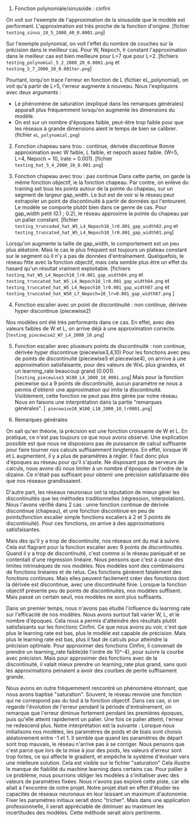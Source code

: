 1. Fonction polynomiale/sinusoïde : cinfini

  On voit sur l'exemple de l'approximation de la sinusoïde que le modèle est performant. L'approximation est très proche de la fonction d'origine. [fichier `testing_sinus_10_5_2000_40_0.0001.png`]

  Sur l'exemple polynomial, on voit l'effet du nombre de couches sur la précision dans le meilleur cas.
  Pour W, Nepoch, lr constant l'approximation dans le meilleur cas est bien meilleure pour L=7 que pour L=2.
  [fichiers `testing_polynomial_5_2_2000_20_0.0001.png` et `testing_5_7_2000_20_0.001ter.png`]

  Pourtant, lorqu'on trace l'erreur en fonction de L (fichier eL_polynomial), on voit qu'à partir de L=5, l'erreur augmente à nouveau.
  Nous l'expliquons avec deux arguments :
  - Le phénomène de saturation (expliqué dans les remarques générales) apparaît plus fréquemment lorsqu'on augmente les dimensions du modèle.
  - On est sur un nombre d'époques faible, peut-être trop faible pour que les réseaux à grande dimensions aient le temps de bien se calibrer.
  (fichier `eL_polynomial.png`)

2. Fonction chapeau sans trou : continue, dérivée discontinue
Bonne approximation avec W faible, L faible, et nepoch assez faible. (W=5, L=4, Nepoch = 10, lrate = 0.001).
[fichier `testing_hat_5_4_2000_10_0.001.png`]

3. Fonction chapeau avec trou : pas continue
Dans cette partie, on garde la même fonction objectif, ie la fonction chapeau.
Par contre, on enlève du training set tous les points autour de la pointe du chapeau, sur un segment de largeur gap_width. Le but est de voir si le réseau peut extrapoler un point de discontinuité à partir de données qui l'entourent.
Le modèle se comporte plutôt bien dans ce genre de cas.
Pour gap_width petit (0.1 ; 0.2), le réseau approxime la pointe du chapeau par un palier constant. [fichier ` testing_truncaded_hat_W5_L4_Nepoch10_lr0.001_gap_width02.png` et `testing_truncated_hat_W5_L4_Nepoch10_lr0.001_gap_width01.png`]

Lorsqu'on augmente la taille de gap_width, le comportement est un peu plus aléatoire. Mais le cas le plus fréquent est toujours un plateau constant sur le segment où il n'y a pas de données d'entraînement. Quelquefois, le réseau fitte avec la fonction objectif, mais cela semble plus être un effet du hasard qu'un résultat vraiment exploitable.
[fichiers `testing_hat_W5_L4_Nepoch10_lr0.001_gap_width04.png` et `testing_truncated_hat_W5_L4_Nepoch10_lr0.001_gap_width04.png` et `testing_truncated_hat_W5_L4_Nepoch10_lr0.001_gap_width07.png` et `testing_truncated_hat_W50_L7_Nepoch=10_lr=0.001_gap_width07.png` ]


4. Fonction escalier avec un point de discontinuité : non continue, dérivée hyper discontinue (piecewise2)

Nos modèles ont été très performants dans ce cas.
En effet, avec des valeurs faibles de W et L, on arrive déjà à une approximation correcte.
[`testing_piecewise2_W7_L4_2000_10.png`]

5. Fonction escalier avec plusieurs points de discontinuité : non continue, dérivée hyper discontinue (piecewise3,4,10)
Pour les fonctions avec peu de points de discontinuité (piecewise3 et piecewise4), on arrrive à une approximation satisfaisante, pour des valeurs de WxL plus grandes, et un learning_rate beaucoup grand (0.001).
[`testing_piecewise3_W100_L4_2000_10_0001.png`]
Mais pour la fonction piecewise qui a 9 points de discontinuité, aucun paramètre ne nous a permis d'obtenir une approximation qui imite la discontinuité. Visiblement, cette fonction ne peut pas être gérée par notre réseau. Nous en faisons une interprétation dans la partie "remarques générales".
[` piecewise10_W100_L10_2000_10_lr0001.png`]


7. Remarques générales

On sait qu'en théorie, la précision est une fonction croissante de W et L.
En pratique, ce n'est pas toujours ce que nous avons observé.
Une explication possible est que nous ne disposions pas de puissance de calcul suffisante pour faire tourner nos calculs suffisamment longtemps.
En effet, lorsque W et L augmentent, il y a plus de paramètres à régler. Il faut donc plus d'époques au réseau pour qu'il s'ajuste.
Ne disposant pas de serveurs de calculs, nous avons dû nous limiter à un nombre d'époques de l'ordre de la dizaine. Ce n'était pas suffisant pour obtenir une précision satisfaisante dès que nos réseaux grandissaient.

D'autre part, les réseaux neuronaux ont la réputation de mieux gérer les discontinuités que les méthodes traditionnelles (régression, interpolation).
Nous l'avons vérifié dans 2 cas : unne fonction continue de dérivée discontinue (chapeau), et une fonction discontinue en peu de points(fonction escalier simple fonctions escaliers à 2 et 3 points de discontinuité).
Pour ces fonctions, on arrive à des approximations satisfaisantes.

Mais dès qu'il y a trop de discontinuité, nos réseaux ont du mal à suivre. Cela est flagrant pour la fonction escalier avec 9 points de discontinuités. Quand il y a trop de discontinuité, c'est comme si le réseau paniquait et se contentait d'une régression linéaire.
Nous pensons que c'est à cause des limites intrinsèques de nos modèles. Nos modèles sont des combinaisons de fonctions linéaires et de relus.
Ces fonctions génèrent fatalement des fonctions continues. Mais elles peuvent facilement créer des fonctions dont la dérivée est discontinue, avec une discontinuité finie. Lorsque la fonction objectif présente peu de points de discontinuités, nos modèles suffisent. Mais passé un certain seuil, nos modèles ne sont plus suffisants.

Dans un premier temps, nous n'avons pas étudié l'influence du learning rate sur l'efficacité de nos modèles. Nous avons surtout fait varier W, L, et le nombre d'époques.
Cela nous a permis d'atteindre des résultats plutôt satisfaisants sur les fonctionc Cinfini.
Ce que nous avons pu voir, c'est que plus le learning rate est bas, plus le modèle est capable de précision. Mais plus le learning rate est bas, plus il faut de calculs pour atteindre la précision optimale.
Pour approximer des fonctions Cinfini, il convenait de prendre un learning_rate faible(de l'ordre de 10^-4), pour suivre la courbe avec précision. Mais pour approximer des fonctions avec de la discontinuité, il valait mieux prendre un learning_rate plus grand, sans quoi les approximations peinaient a avoir des courbes de pente suffisament grande.

Nous avons en outre fréquemment rencontré un phénomène étonnant, que nous avons baptisé "saturation".
Souvent, le réseau renvoie une fonction qui ne correspond pas du tout à la fonction objectif.
Dans ces cas, si on regarde l'évolution de l'erreur pendant la période d'entraînement, on remarque que l'erreur diminue fortement pendant les premières époques, puis qu'elle atteint rapidement un palier.
Une fois ce palier atteint, l'erreur ne redescend plus. Notre interprétation est la suivante :
Lorsque nous initialisons nos modèles, les paramètres de poids et de biais sont choisis aléatoirement entre -1 et 1. Il semble que quand les paramètres de départ sont trop mauvais, le réseau n'arrive pas à se corriger.
Nous pensons que c'est parce que lors de la mise à jour des poids, les valeurs d'erreur sont trop fortes, ce qui affecte le gradient, et empêche le système d'évoluer vers une mielleure solution.
Cela est visible sur le fichier "saturation"
Cela illustre le manque de fiabilité du machine learning dans certains cas.
Pour pallier à ce problème, nous pourrions obliger les modèles à s'initialiser avec des valeurs de paramètres fixées. Nous n'avons pas exploré cette piste, car elle allait à l'encontre de notre projet.
Notre projet était en effet d'étudier les capacités de réseaux neuronaux en leur laissant un maximum d'autonomie. Fixer les paramètres initiaux serait donc "tricher".
Mais dans une application professionnelle, il serait appréciable de diminuer au maximum les incertitudes des modèles. Cette méthode serait alors pertinente.
